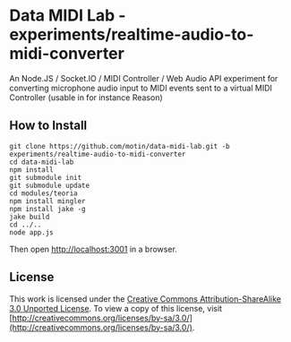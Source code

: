 # Data MIDI Lab - experiments/realtime-audio-to-midi-converter

An Node.JS / Socket.IO / MIDI Controller / Web Audio API experiment for converting microphone audio input to MIDI events sent to a virtual MIDI Controller (usable in for instance Reason)

## How to Install

    git clone https://github.com/motin/data-midi-lab.git -b experiments/realtime-audio-to-midi-converter
    cd data-midi-lab
    npm install
    git submodule init
    git submodule update
    cd modules/teoria
    npm install mingler
    npm install jake -g
    jake build
    cd ../..
    node app.js

Then open [http://localhost:3001](http://localhost:3001) in a browser.

## License

This work is licensed under the [Creative Commons Attribution-ShareAlike 3.0 Unported License](http://creativecommons.org/licenses/by-sa/3.0/). To view a copy of this license, visit [http://creativecommons.org/licenses/by-sa/3.0/](http://creativecommons.org/licenses/by-sa/3.0/).
